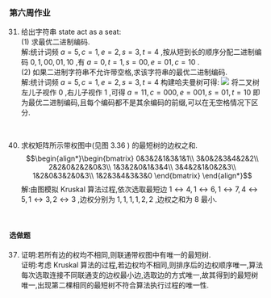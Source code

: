 ### 第六周作业

31. 给出字符串 state act as a seat:
    \
    (1) 求最优二进制编码.
    \
    解:统计词频 $a=5,c=1,e=2,s=3,t=4$ ,按从短到长的顺序分配二进制编码 $0,1,00,01,10$ ,有 $a=0,t=1,s=00,e=01,c=10$ .
    \
    (2) 如果二进制字符串不允许带空格,求该字符串的最优二进制编码.
    \
    解:统计词频 $a=5,c=1,e=2,s=3,t=4$ 构建哈夫曼树可得:
    ![](Figure1.png)
    将二叉树左儿子视作 0 ,右儿子视作 1 ,可得 $a=11,c=000,e=001,s=01,t=10$ 即为最优二进制编码,且每个编码都不是其余编码的前缀,可以在无空格情况下区分.
<br>

40. 求权矩阵所示带权图中(见图 3.36 ) 的最短树的边权之和.
$$\begin{align*}\begin{bmatrix}
0&3&2&1&3&1&1\\
3&0&2&3&4&2&2\\
2&2&0&2&2&0&3\\
1&3&2&0&1&3&4\\
3&4&2&1&0&2&3\\
1&2&0&3&2&0&3\\
1&2&3&4&3&3&0
\end{bmatrix}
\end{align*}$$
    解:由图模拟 Kruskal 算法过程,依次选取最短边 $1\leftrightarrow4,1\leftrightarrow6,1\leftrightarrow7,4\leftrightarrow5,1\leftrightarrow3,2\leftrightarrow3$ ,边权分别为 $1,1,1,1,2,2$ ,边权之和为 8 最小.
<br>

#### 选做题

37. 证明:若所有边的权均不相同,则联通带权图中有唯一的最短树.
    \
    证明:考虑 Kruskal 算法的过程,若边权均不相同,则排序后的边权顺序唯一,算法每次选取连接不同联通支的边权最小边,选取边的方式唯一,故其得到的最短树唯一,出现第二棵相同的最短树不符合算法执行过程的唯一性.